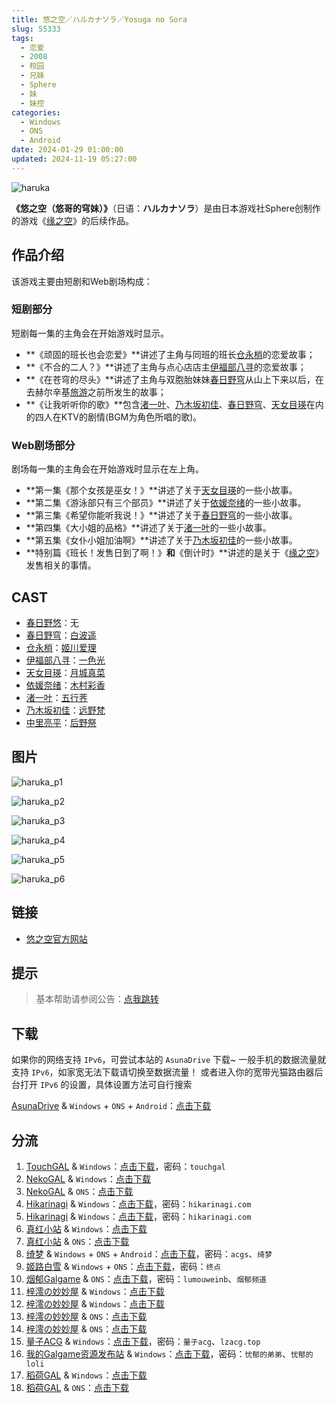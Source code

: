 ```yaml
---
title: 悠之空／ハルカナソラ／Yosuga no Sora
slug: 55333
tags:
  - 恋爱
  - 2008
  - 校园
  - 兄妹
  - Sphere
  - 妹
  - 妹控
categories:
  - Windows
  - ONS
  - Android
date: 2024-01-29 01:00:00
updated: 2024-11-19 05:27:00
---
```


![haruka](https://r2.30hb.cn/vndb-img/haruka.webp)

**《悠之空（悠哥的穹妹）》**（日语：**ハルカナソラ**）是由日本游戏社Sphere创制作的游戏《[缘之空](https://zh.moegirl.org.cn/缘之空)》的后续作品。

<!--more-->

## 作品介绍

该游戏主要由短剧和Web剧场构成：

### 短剧部分

短剧每一集的主角会在开始游戏时显示。

- **《顽固的班长也会恋爱》**讲述了主角与同班的班长[仓永梢](https://zh.moegirl.org.cn/仓永梢)的恋爱故事；
- **《不合的二人？》**讲述了主角与点心店店主[伊福部八寻](https://zh.moegirl.org.cn/伊福部八寻)的恋爱故事；
- **《在苍穹的尽头》**讲述了主角与双胞胎妹妹[春日野穹](https://zh.moegirl.org.cn/春日野穹)从山上下来以后，在去赫尔辛基[旅游](https://zh.moegirl.org.cn/旅游)之前所发生的故事；
- **《让我听听你的歌》**包含[渚一叶](https://zh.moegirl.org.cn/渚一叶)、[乃木坂初佳](https://zh.moegirl.org.cn/乃木坂初佳)、[春日野穹](https://zh.moegirl.org.cn/春日野穹)、[天女目瑛](https://zh.moegirl.org.cn/天女目瑛)在内的四人在KTV的剧情(BGM为角色所唱的歌)。

### Web剧场部分

剧场每一集的主角会在开始游戏时显示在左上角。

- **第一集《那个女孩是巫女！》**讲述了关于[天女目瑛](https://zh.moegirl.org.cn/天女目瑛)的一些小故事。
- **第二集《游泳部只有三个部员》**讲述了关于[依媛奈绪](https://zh.moegirl.org.cn/依媛奈绪)的一些小故事。
- **第三集《希望你能听我说！》**讲述了关于[春日野穹](https://zh.moegirl.org.cn/春日野穹)的一些小故事。
- **第四集《大小姐的品格》**讲述了关于[渚一叶](https://zh.moegirl.org.cn/渚一叶)的一些小故事。
- **第五集《女仆小姐加油啊》**讲述了关于[乃木坂初佳](https://zh.moegirl.org.cn/乃木坂初佳)的一些小故事。
- **特别篇《班长！发售日到了啊！》**和**《倒计时》**讲述的是关于《[缘之空](https://zh.moegirl.org.cn/缘之空)》发售相关的事情。

## CAST

- [春日野悠](https://zh.moegirl.org.cn/春日野悠)：无
- [春日野穹](https://zh.moegirl.org.cn/春日野穹)：[白波遥](https://zh.moegirl.org.cn/白波遥)
- [仓永梢](https://zh.moegirl.org.cn/仓永梢)：[姬川爱理](https://zh.moegirl.org.cn/姬川爱理)
- [伊福部八寻](https://zh.moegirl.org.cn/伊福部八寻)：[一色光](https://zh.moegirl.org.cn/一色光)
- [天女目瑛](https://zh.moegirl.org.cn/天女目瑛)：[月城真菜](https://zh.moegirl.org.cn/月城真菜)
- [依媛奈绪](https://zh.moegirl.org.cn/依媛奈绪)：[木村彩香](https://zh.moegirl.org.cn/木村彩香)
- [渚一叶](https://zh.moegirl.org.cn/渚一叶)：[五行荠](https://zh.moegirl.org.cn/五行荠)
- [乃木坂初佳](https://zh.moegirl.org.cn/乃木坂初佳)：[远野梵](https://zh.moegirl.org.cn/远野梵)
- [中里亮平](https://zh.moegirl.org.cn/中里亮平)：[后野祭](https://zh.moegirl.org.cn/index.php?title=后野祭&action=edit&redlink=1)

## 图片

![haruka_p1](https://r2.30hb.cn/vndb-img/haruka_p1.webp)

![haruka_p2](https://r2.30hb.cn/vndb-img/haruka_p2.webp)

![haruka_p3](https://r2.30hb.cn/vndb-img/haruka_p3.webp)

![haruka_p4](https://r2.30hb.cn/vndb-img/haruka_p4.webp)

![haruka_p5](https://r2.30hb.cn/vndb-img/haruka_p5.webp)

![haruka_p6](https://r2.30hb.cn/vndb-img/haruka_p6.webp)

## 链接

- [悠之空官方网站](https://www.cuffs.co.jp/products/haruka/)

## 提示

> 基本帮助请参阅公告：[点我跳转](/)

## 下载

如果你的网络支持 `IPv6`，可尝试本站的 `AsunaDrive` 下载~
一般手机的数据流量就支持 `IPv6`，如家宽无法下载请切换至数据流量！
或者进入你的宽带光猫路由器后台打开 `IPv6` 的设置，具体设置方法可自行搜索

[AsunaDrive](https://drive.saop.cc/) & `Windows` + `ONS` + `Android`：[点击下载](https://drive.saop.cc/VNS/%E6%82%A0%E4%B9%8B%E7%A9%BA)

## 分流

1. [TouchGAL](https://www.touchgal.us/) & `Windows`：[点击下载](https://pan.touchgal.net/s/8XXig)，密码：`touchgal`
2. [NekoGAL](https://www.nekogal.com/) & `Windows`：[点击下载](https://pan.nekogal.top/s/7qcw)
3. [NekoGAL](https://www.nekogal.com/) & `ONS`：[点击下载](https://pan.nekogal.top/s/ZnAH0)
4. [Hikarinagi](https://www.hikarinagi.net/) & `Windows`：[点击下载](https://pan.yurari.moe/s/Z6JHV)，密码：`hikarinagi.com`
5. [Hikarinagi](https://www.hikarinagi.net/) & `Windows`：[点击下载](https://pan.yurari.moe/s/Z64wCV)，密码：`hikarinagi.com`
6. [真红小站](https://www.shinnku.com/) & `Windows`：[点击下载](https://www.shinnku.com/api/download/0/win/%E6%82%A0%E4%B9%8B%E7%A9%BA.7z)
7. [真红小站](https://www.shinnku.com/) & `ONS`：[点击下载](https://www.shinnku.com/api/download/0/ons/%E6%82%A0%E4%B9%8B%E7%A9%BA.zip)
8. [绮梦](https://acgs.one/) & `Windows` + `ONS` + `Android`：[点击下载](https://game.acgs.one/game/57.html)，密码：`acgs`、`绮梦`
9. [姬路白雪](https://jlbx.xyz/) & `Windows` + `ONS`：[点击下载](https://pan.jlbx.xyz/?s=%E6%82%A0%E4%B9%8B%E7%A9%BA)，密码：`终点`
10. [烟郁Galgame](https://yanyugal.top/) & `ONS`：[点击下载](https://yanyugal.top/d/disk1/%E5%B0%8F%E5%B0%8F%E7%9A%84%E5%88%86%E4%BA%AB%EF%BC%88PC%EF%BC%86%E5%AE%89%E5%8D%93%EF%BC%89/%E5%AE%89%E5%8D%93/ons/%E6%82%A0%E4%B9%8B%E7%A9%BA.7z)，密码：`lumouweinb`、`烟郁频道`
11. [梓澪の妙妙屋](https://zi0.cc/) & `Windows`：[点击下载](https://zi0.cc/d/%60%E3%80%90%E5%90%88%E9%9B%86%E7%B3%BB%E5%88%97%E3%80%91/%E5%8D%97%2BGalGame%E6%B1%89%E5%8C%96%E5%8C%BA%E5%85%A8%E5%8C%BA%E8%B5%84%E6%BA%90%E5%A4%87%E4%BB%BD/1/21/%5BSphere%5D%20%E3%83%8F%E3%83%AB%E3%82%AB%E3%83%8A%E3%82%BD%E3%83%A9%20%20%E6%82%A0%E4%B9%8B%E7%A9%BA%20%5BSphere%20%E4%B8%AD%E6%96%87%E5%8C%96%E5%A7%94%E5%91%98%E4%BC%9A%5D.zip?sign=8H3lIYEFEKh4m2XWWDAcDR4f6m5YJ5Vr1uK_eqamqoQ=:0)
12. [梓澪の妙妙屋](https://zi0.cc/) & `Windows`：[点击下载](https://zi0.cc/.%E3%80%90%E5%A4%8F%E9%A3%8E%E3%80%91/.%E3%80%90%E5%A4%8F%E9%A3%8E-1%E3%80%91/AVG%EF%BC%88%E8%A7%86%E8%A7%89%E5%B0%8F%E8%AF%B4%EF%BC%89/.%E5%85%B6%E4%BB%96/%E3%80%90PC%E3%80%91%E6%82%A0%E4%B9%8B%E7%A9%BA.7z?from=search)
13. [梓澪の妙妙屋](https://zi0.cc/) & `ONS`：[点击下载](https://zi0.cc/d/%60%E3%80%90%E5%BD%92%20%E6%A1%A3%E3%80%91/%E3%80%90ONS%E5%90%88%E9%9B%86%E3%80%91/%5BSphere%5D%E6%82%A0%E4%B9%8B%E7%A9%BA.7z?sign=XhzlAlGonvFi9rznMRVmQKin3CvlAZx2kK2yHrrHLt8=:0)
14. [梓澪の妙妙屋](https://zi0.cc/) & `ONS`：[点击下载](https://zi0.cc/.%E3%80%90%E5%A4%8F%E9%A3%8E%E3%80%91/.%E3%80%90%E5%A4%8F%E9%A3%8E-1%E3%80%91/%E5%AE%89%E5%8D%93/ONS/%E3%80%90ONS%E3%80%91%E6%82%A0%E4%B9%8B%E7%A9%BA.7z?from=search)
15. [量子ACG](https://lzacg.org/) & `Windows`：[点击下载](https://lzacg.org/597)，密码：`量子acg`、`lzacg.top`
16. [我的Galgame资源发布站](https://www.ttloli.com/) & `Windows`：[点击下载](https://www.ttloli.com/youzhikong.html)，密码：`忧郁的弟弟`、`忧郁的loli`
17. [稻荷GAL](https://inarigal.com/) & `Windows`：[点击下载](https://inarigal.com/detail/192)
18. [稻荷GAL](https://inarigal.com/) & `ONS`：[点击下载](https://inarigal.com/detail/584)
